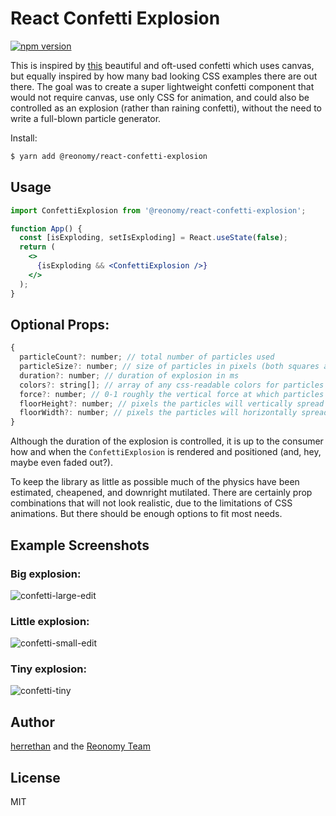 # React Confetti Explosion

[![npm version](https://img.shields.io/npm/v/@reonomy/react-confetti-explosion.svg?style=flat-square)](https://www.npmjs.com/package/@reonomy/react-confetti-explosion)


This is inspired by [this](https://codepen.io/Gthibaud/pen/ENzXbp) beautiful and oft-used confetti which uses canvas, but equally inspired by how many bad looking CSS examples there are out there. The goal was to create a super lightweight confetti component that would not require canvas, use only CSS for animation, and could also be controlled as an explosion (rather than raining confetti), without the need to write a full-blown particle generator.


Install:

```bash
$ yarn add @reonomy/react-confetti-explosion
```


## Usage

```jsx
import ConfettiExplosion from '@reonomy/react-confetti-explosion';

function App() {
  const [isExploding, setIsExploding] = React.useState(false);
  return (
    <>
      {isExploding && <ConfettiExplosion />}
    </>
  );
}
```

## Optional Props:

```js
{
  particleCount?: number; // total number of particles used
  particleSize?: number; // size of particles in pixels (both squares and circles are generated)
  duration?: number; // duration of explosion in ms
  colors?: string[]; // array of any css-readable colors for particles
  force?: number; // 0-1 roughly the vertical force at which particles initially explode
  floorHeight?: number; // pixels the particles will vertically spread from initial explosion point
  floorWidth?: number; // pixels the particles will horizontally spread from initial explosion point
}
```

Although the duration of the explosion is controlled, it is up to the consumer how and when the `ConfettiExplosion` is rendered and positioned (and, hey, maybe even faded out?).

To keep the library as little as possible much of the physics have been estimated, cheapened, and downright mutilated. There are certainly prop combinations that will not look realistic, due to the limitations of CSS animations. But there should be enough options to fit most needs.

## Example Screenshots

### Big explosion:

![confetti-large-edit](https://user-images.githubusercontent.com/5460067/111782964-0c6bed80-8890-11eb-8a8b-0a4fdbc30cbd.gif)


### Little explosion:

![confetti-small-edit](https://user-images.githubusercontent.com/5460067/111782909-f8c08700-888f-11eb-9a90-4ef0931de730.gif)


### Tiny explosion:

![confetti-tiny](https://user-images.githubusercontent.com/5460067/111792596-c6685700-889a-11eb-8daf-7b234726041a.gif)


## Author

[herrethan](https://github.com/herrethan) and the [Reonomy Team](https://github.com/reonomy)

## License

MIT
